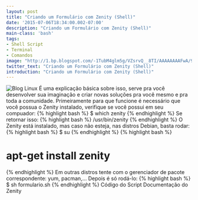 ```yaml
---
layout: post
title: "Criando um Formulário com Zenity (Shell)"
date: '2015-07-06T18:34:00.002-07:00'
description: "Criando um Formulário com Zenity (Shell)"
main-class: 'bash'
tags:
- Shell Script
- Terminal
- Comandos
image: "http://1.bp.blogspot.com/-1TubM4glm5g/VZsrvQ__8TI/AAAAAAAAFwA/9PAvH33eDBs/s72-c/form_zenity.png"
twitter_text: "Criando um Formulário com Zenity (Shell)"
introduction: "Criando um Formulário com Zenity (Shell)"
---
```

![Blog Linux](http://1.bp.blogspot.com/-1TubM4glm5g/VZsrvQ__8TI/AAAAAAAAFwA/9PAvH33eDBs/s640/form_zenity.png "Blog Linux")
É uma explicação básica sobre isso, serve pra você desenvolver sua imaginação e criar novas soluções pra você mesmo e pra toda a comunidade. Primeiramente para que funcione é necessário que você possua o Zenity instalado, verifique se você possui em seu compuador:
{% highlight bash %}
$ which zenity
{% endhighlight %}
Se retornar isso:
{% highlight bash %}
/usr/bin/zenity
{% endhighlight %}
O Zenity está instalado, mas caso não esteja, nas distros Debian, basta rodar:
{% highlight bash %}
$ su
{% endhighlight %}
{% highlight bash %}
# apt-get install zenity
{% endhighlight %}
Em outras distros tente com o gerenciador de pacote correspondente: yum, pacman,...
Depois é só rodá-lo:
{% highlight bash %}
$ sh formulario.sh
{% endhighlight %}
Código do Script
Documentação do Zenity
